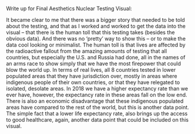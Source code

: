 Write up for Final Aesthetics Nuclear Testing Visual:

It became clear to me that there was a bigger story that needed to be told about the testing,
and that as I worked and worked to get the data into the visual – that there is the human
toll that this testing takes (besides the obvious data). And there was no ‘pretty’ way to
show this – or to make the data cool looking or minimalist.
The human toll is that lives are affected by the radioactive fallout from the amazing
amounts of testing that all countries, but especially the U.S. and Russia had done, all in the
names of an arms race to show simply that we have the most firepower that could blow the
world up. In terms of real lives, all 8 countries tested in lower populated areas that they
have jurisdiction over, mostly in areas where indigenous people of their own countries, or
that they have relegated to isolated, desolate areas.
In 2018 we have a higher expectancy rate than we ever have, however, the expectancy rate
in these areas fall on the low end. There is also an economic disadvantage that these
indigenous populated areas have compared to the rest of the world, but this is another data
point. The simple fact that a lower life expectancy rate, also brings up the access to good
healthcare, again, another data point that could be included on this visual.